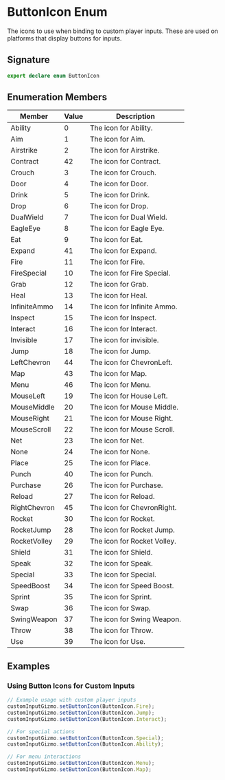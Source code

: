 # ButtonIcon Enum

The icons to use when binding to custom player inputs. These are used on platforms that display buttons for inputs.

## Signature

```typescript
export declare enum ButtonIcon
```

## Enumeration Members

| Member | Value | Description |
|---------|--------|-------------|
| Ability | 0 | The icon for Ability. |
| Aim | 1 | The icon for Aim. |
| Airstrike | 2 | The icon for Airstrike. |
| Contract | 42 | The icon for Contract. |
| Crouch | 3 | The icon for Crouch. |
| Door | 4 | The icon for Door. |
| Drink | 5 | The icon for Drink. |
| Drop | 6 | The icon for Drop. |
| DualWield | 7 | The icon for Dual Wield. |
| EagleEye | 8 | The icon for Eagle Eye. |
| Eat | 9 | The icon for Eat. |
| Expand | 41 | The icon for Expand. |
| Fire | 11 | The icon for Fire. |
| FireSpecial | 10 | The icon for Fire Special. |
| Grab | 12 | The icon for Grab. |
| Heal | 13 | The icon for Heal. |
| InfiniteAmmo | 14 | The icon for Infinite Ammo. |
| Inspect | 15 | The icon for Inspect. |
| Interact | 16 | The icon for Interact. |
| Invisible | 17 | The icon for invisible. |
| Jump | 18 | The icon for Jump. |
| LeftChevron | 44 | The icon for ChevronLeft. |
| Map | 43 | The icon for Map. |
| Menu | 46 | The icon for Menu. |
| MouseLeft | 19 | The icon for House Left. |
| MouseMiddle | 20 | The icon for Mouse Middle. |
| MouseRight | 21 | The icon for Mouse Right. |
| MouseScroll | 22 | The icon for Mouse Scroll. |
| Net | 23 | The icon for Net. |
| None | 24 | The icon for None. |
| Place | 25 | The icon for Place. |
| Punch | 40 | The icon for Punch. |
| Purchase | 26 | The icon for Purchase. |
| Reload | 27 | The icon for Reload. |
| RightChevron | 45 | The icon for ChevronRight. |
| Rocket | 30 | The icon for Rocket. |
| RocketJump | 28 | The icon for Rocket Jump. |
| RocketVolley | 29 | The icon for Rocket Volley. |
| Shield | 31 | The icon for Shield. |
| Speak | 32 | The icon for Speak. |
| Special | 33 | The icon for Special. |
| SpeedBoost | 34 | The icon for Speed Boost. |
| Sprint | 35 | The icon for Sprint. |
| Swap | 36 | The icon for Swap. |
| SwingWeapon | 37 | The icon for Swing Weapon. |
| Throw | 38 | The icon for Throw. |
| Use | 39 | The icon for Use. |

## Examples

### Using Button Icons for Custom Inputs

```typescript
// Example usage with custom player inputs
customInputGizmo.setButtonIcon(ButtonIcon.Fire);
customInputGizmo.setButtonIcon(ButtonIcon.Jump);
customInputGizmo.setButtonIcon(ButtonIcon.Interact);

// For special actions
customInputGizmo.setButtonIcon(ButtonIcon.Special);
customInputGizmo.setButtonIcon(ButtonIcon.Ability);

// For menu interactions
customInputGizmo.setButtonIcon(ButtonIcon.Menu);
customInputGizmo.setButtonIcon(ButtonIcon.Map);
```